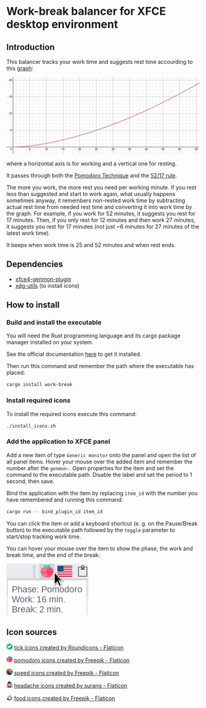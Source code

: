 # Work-break balancer for XFCE desktop environment

## Introduction
This balancer tracks your work time and suggests rest time accourding to this [graph](https://www.desmos.com/calculator/duqezlkow8):

![graph](graph.png)

where a horizontal axis is for working and a vertical one for resting.

It passes through both the [Pomodoro Technique](https://en.wikipedia.org/wiki/Pomodoro_Technique) and the [52/17 rule](https://en.wikipedia.org/wiki/52/17_rule).

The more you work, the more rest you need per working minute.
If you rest less than suggested and start to work again, what usually happens sometimes anyway,
it remembers non-rested work time by subtracting actual rest time from needed rest time and converting it into work time by the graph.
For example, if you work for 52 minutes, it suggests you rest for 17 minutes.
Then, if you only rest for 12 minutes and then work 27 minutes,
it suggests you rest for 17 minutes (not just ~6 minutes for 27 minutes of the latest work time).

It beeps when work time is 25 and 52 minutes and when rest ends.

## Dependencies

* [xfce4-genmon-plugin](https://docs.xfce.org/panel-plugins/xfce4-genmon-plugin/start)
* [xdg-utils](https://www.freedesktop.org/wiki/Software/xdg-utils/) (to install icons)

## How to install

### Build and install the executable

You will need the Rust programming language and its cargo package manager installed on your system.

See the official documentation [here](https://www.rust-lang.org/tools/install) to get it installed.

Then run this command and remember the path where the executable has placed:
```sh
cargo install work-break
```

### Install required icons

To install the required icons execute this command:

```sh
./install_icons.sh
```


### Add the application to XFCE panel

Add a new item of type `Generic monitor` onto the panel and open the list of all panel items.
Hover your mouse over the added item and remember the number after the `genmon-`.
Open properties for the item and set the command to the executable path.
Disable the label and set the period to 1 second, then save.

Bind the application with the item by replacing `item_id` with the number you have remembered and running this command:
```sh
cargo run -- bind_plugin_id item_id
```

You can click the item or add a keyboard shortcut (e. g. on the Pause/Break button) to the executable path followed by the `toggle` parameter to start/stop tracking work time.

You can hover your mouse over the item to show the phase, the work and break time, and the end of the break:

![tray icon](tray_icon.png)

## Icon sources

![checked](icons/checked_16.png) [tick icons created by Roundicons - Flaticon](https://www.flaticon.com/free-icons/tick "tick icons")

![pomodoro](icons/pomodoro_16.png) [pomodoro icons created by Freepik - Flaticon](https://www.flaticon.com/free-icons/pomodoro "pomodoro icons")

![speedometer](icons/speedometer_16.png) [speed icons created by Freepik - Flaticon](https://www.flaticon.com/free-icons/speed "speed icons")

![headache](icons/headache_16.png) [headache icons created by surang - Flaticon](https://www.flaticon.com/free-icons/headache "headache icons")

![coffee-cup](icons/coffee-cup_16.png) [food icons created by Freepik - Flaticon](https://www.flaticon.com/free-icons/food "food icons")